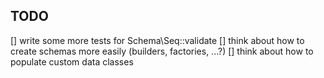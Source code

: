 TODO
---

[] write some more tests for Schema\Seq::validate
[] think about how to create schemas more easily (builders, factories, ...?)
[] think about how to populate custom data classes

